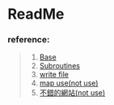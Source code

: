 # ReadMe
### reference:
> 1. [Base](http://ind.ntou.edu.tw/~dada/cgi/Perlsynx.htm)
> 2. [Subroutines](http://pydoing.blogspot.tw/2013/01/Perl-Subroutine.html)
> 3. [write file](http://perlmaven.com/writing-to-files-with-perl)
> 4. [map use(not use)](http://tw.perlmaven.com/transforming-a-perl-array-using-map)
> 5. [不錯的網站(not use)](http://pydoing.blogspot.tw/2013/01/Perl-Tutorial.html)

